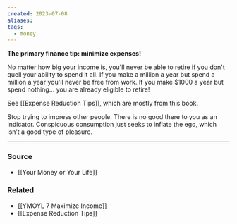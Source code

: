 ```yaml
---
created: 2023-07-08
aliases: 
tags:
  - money
---
```

**The primary finance tip: minimize expenses!**

No matter how big your income is, you'll never be able to retire if you don't quell your ability to spend it all. If you make a million a year but spend a million a year you'll never be free from work. If you make $1000 a year but spend nothing... you are already eligible to retire!

See [[Expense Reduction Tips]], which are mostly from this book.

Stop trying to impress other people. There is no good there to you as an indicator. Conspicuous consumption just seeks to inflate the ego, which isn’t a good type of pleasure.

---

### Source
- [[Your Money or Your Life]]

### Related
- [[YMOYL 7 Maximize Income]] 
- [[Expense Reduction Tips]]